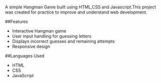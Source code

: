 A simple Hangman Game built using HTML,CSS and Javascript.This project was created for practice  to improve and understand web development.
 
 ##Features
- Interactive Hangman game
- User input handling for guessing letters
- Displays incorrect guesses and remaining attempts
- Responsive design

##Languages Used
- HTML
- CSS
- JavaScript

